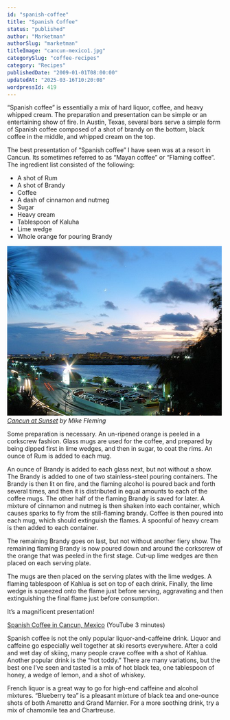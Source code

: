 ```yaml
---
id: "spanish-coffee"
title: "Spanish Coffee"
status: "published"
author: "Marketman"
authorSlug: "marketman"
titleImage: "cancun-mexico1.jpg"
categorySlug: "coffee-recipes"
category: "Recipes"
publishedDate: "2009-01-01T08:00:00"
updatedAt: "2025-03-16T10:20:08"
wordpressId: 419
---
```


“Spanish coffee” is essentially a mix of hard liquor, coffee, and heavy whipped cream. The preparation and presentation can be simple or an entertaining show of fire. In Austin, Texas, several bars serve a simple form of Spanish coffee composed of a shot of brandy on the bottom, black coffee in the middle, and whipped cream on the top.

The best presentation of “Spanish coffee” I have seen was at a resort in Cancun. Its sometimes referred to as “Mayan coffee” or “Flaming coffee”. The ingredient list consisted of the following:

-   A shot of Rum
-   A shot of Brandy
-   Coffee
-   A dash of cinnamon and nutmeg
-   Sugar
-   Heavy cream
-   Tablespoon of Kaluha
-   Lime wedge
-   Whole orange for pouring Brandy

![cancun mexico](cancun-mexico1.jpg)  
*[Cancun at Sunset](http://www.flickr.com/photos/flem007_uk/2935138064/in/photostream/) by Mike Fleming*

Some preparation is necessary. An un-ripened orange is peeled in a corkscrew fashion. Glass mugs are used for the coffee, and prepared by being dipped first in lime wedges, and then in sugar, to coat the rims. An ounce of Rum is added to each mug.

An ounce of Brandy is added to each glass next, but not without a show. The Brandy is added to one of two stainless-steel pouring containers. The Brandy is then lit on fire, and the flaming alcohol is poured back and forth several times, and then it is distributed in equal amounts to each of the coffee mugs. The other half of the flaming Brandy is saved for later. A mixture of cinnamon and nutmeg is then shaken into each container, which causes sparks to fly from the still-flaming brandy. Coffee is then poured into each mug, which should extinguish the flames. A spoonful of heavy cream is then added to each container.

The remaining Brandy goes on last, but not without another fiery show. The remaining flaming Brandy is now poured down and around the corkscrew of the orange that was peeled in the first stage. Cut-up lime wedges are then placed on each serving plate.

The mugs are then placed on the serving plates with the lime wedges. A flaming tablespoon of Kahlua is set on top of each drink. Finally, the lime wedge is squeezed onto the flame just before serving, aggravating and then extinguishing the final flame just before consumption.

It’s a magnificent presentation!

[Spanish Coffee in Cancun, Mexico](https://www.youtube.com/watch?v=8_uwtHpOWEc) (YouTube 3 minutes)

Spanish coffee is not the only popular liquor-and-caffeine drink. Liquor and caffeine go especially well together at ski resorts everywhere. After a cold and wet day of skiing, many people crave coffee with a shot of Kahlua. Another popular drink is the “hot toddy.” There are many variations, but the best one I’ve seen and tasted is a mix of hot black tea, one tablespoon of honey, a wedge of lemon, and a shot of whiskey.

French liquor is a great way to go for high-end caffeine and alcohol mixtures. “Blueberry tea” is a pleasant mixture of black tea and one-ounce shots of both Amaretto and Grand Marnier. For a more soothing drink, try a mix of chamomile tea and Chartreuse.